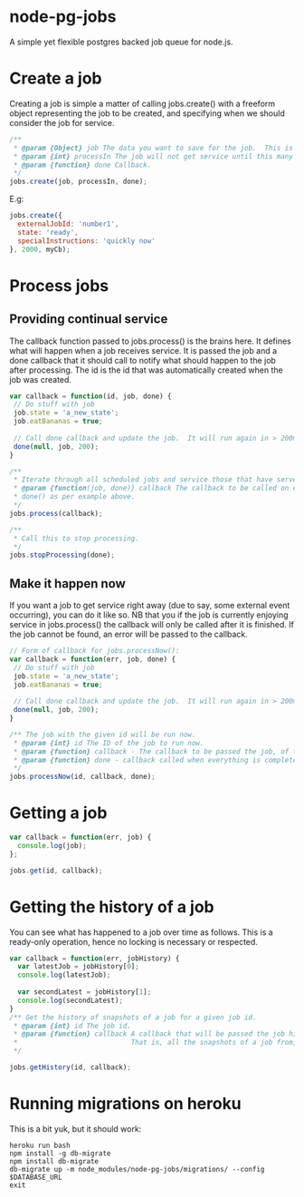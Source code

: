 node-pg-jobs
============

A simple yet flexible postgres backed job queue for node.js.

# Create a job
Creating a job is simple a matter of calling jobs.create() with a freeform object representing
the job to be created, and specifying when we should consider the job for service.
```javascript
/**
 * @param {Object} job The data you want to save for the job.  This is freeform and up to you.
 * @param {int} processIn The job will not get service until this many ms have elapsed.
 * @param {function} done Callback.
 */
jobs.create(job, processIn, done);
```
E.g:
```javascript
jobs.create({
  externalJobId: 'number1',
  state: 'ready',
  specialInstructions: 'quickly now'
}, 2000, myCb);
```

# Process jobs
## Providing continual service
The callback function passed to jobs.process() is the brains here.
It defines what will happen when a job receives service.  It is
passed the job and a done callback that it should call to notify
what should happen to the job after processing.  The id is the id
that was automatically created when the job was created.
```javascript
var callback = function(id, job, done) {
 // Do stuff with job
 job.state = 'a_new_state';
 job.eatBananas = true;
 
 // Call done callback and update the job.  It will run again in > 200ms.
 done(null, job, 200);
}

/** 
 * Iterate through all scheduled jobs and service those that have served out their delay.
 * @param {function(job, done)} callback The callback to be called on each job.  Must call 
 * done() as per example above. 
 */
jobs.process(callback);

/**
 * Call this to stop processing.
 */
jobs.stopProcessing(done);
```
## Make it happen now

If you want a job to get service right away (due to say, some external event occurring), you can
do it like so.  NB that you if the job is currently enjoying service in jobs.process() the
callback will only be called after it is finished.  If the job cannot be found, an error will
be passed to the callback.

```javascript
// Form of callback for jobs.processNow():
var callback = function(err, job, done) {
 // Do stuff with job
 job.state = 'a_new_state';
 job.eatBananas = true;
 
 // Call done callback and update the job.  It will run again in > 200ms.
 done(null, job, 200);
}

/** The job with the given id will be run now.
 * @param {int} id The ID of the job to run now.
 * @param {function} callback - The callback to be passed the job, of the same form as for jobs.process().
 * @param {function} done - callback called when everything is completed.
 */
jobs.processNow(id, callback, done);
```

# Getting a job
```javascript
var callback = function(err, job) {
  console.log(job);
};

jobs.get(id, callback);
```

# Getting the history of a job
You can see what has happened to a job over time as follows.  This is a ready-only operation, hence no locking is
necessary or respected.

```javascript
var callback = function(err, jobHistory) {
  var latestJob = jobHistory[0];
  console.log(latestJob);
  
  var secondLatest = jobHistory[1];
  console.log(secondLatest);
}
/** Get the history of snapshots of a job for a given job id.
 * @param {int} id The job id.
 * @param {function} callback A callback that will be passed the job history.
 *                            That is, all the snapshots of a job from, sorted from latest to earliest in an array.
 */     

jobs.getHistory(id, callback);
```
# Running migrations on heroku
This is a bit yuk, but it should work:
```
heroku run bash
npm install -g db-migrate
npm install db-migrate
db-migrate up -m node_modules/node-pg-jobs/migrations/ --config $DATABASE_URL
exit
```
